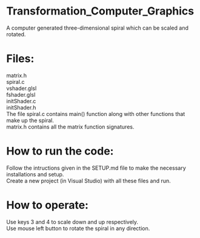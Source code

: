 # Transformation_Computer_Graphics
A computer generated three-dimensional spiral which can be scaled and rotated. 

# Files: 
matrix.h  
spiral.c  
vshader.glsl  
fshader.glsl  
initShader.c  
initShader.h     
The file spiral.c contains main() function along with other functions that make
up the spiral.   
matrix.h contains all the matrix function signatures.  


# How to run the code: 
Follow the intructions given in the SETUP.md file to make the necessary installations and setup.  
Create a new project (in Visual Studio) with all these files and run.  

# How to operate: 
Use keys 3 and 4 to scale down and up respectively.  
Use mouse left button to rotate the spiral in any direction.  
